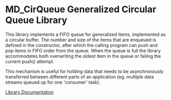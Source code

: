 # MD_CirQueue Generalized Circular Queue Library

This library implements a FIFO queue for generalized items, implemented as a circular buffer. The number and size of the items that are enqueued is defined in the constructor, after which the calling program can push and pop items in FIFO order from the queue. When the queue is full the library accommodates both overwriting the oldest item in the queue or failing the current push() attempt.

This mechanism is useful for holding data that needs to be asynchronously transferred between different parts of an application (eg. multiple data streams queued up for one 'consumer' task).

[Library Documentation](https://majicdesigns.github.io/MD_CirQueue/)